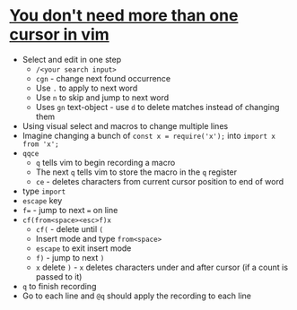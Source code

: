 # [You don't need more than one cursor in vim](https://medium.com/@schtoeffel/you-don-t-need-more-than-one-cursor-in-vim-2c44117d51db)

* Select and edit in one step
  * `/<your search input>`
  * `cgn` - change next found occurrence
  * Use `.` to apply to next word
  * Use `n` to skip and jump to next word
  * Uses `gn` text-object - use `d` to delete matches instead of changing them
* Using visual select and macros to change multiple lines
* Imagine changing a bunch of `const x = require('x');` into `import x from 'x';`
* `qqce`
  * `q` tells vim to begin recording a macro
  * The next `q` tells vim to store the macro in the `q` register
  * `ce` - deletes characters from current cursor position to end of word
* type `import`
* `escape` key
* `f=` - jump to next `=` on line
* `cf(from<space><esc>f)x`
  * `cf(` - delete until `(`
  * Insert mode and type `from<space>`
  * `escape` to exit insert mode
  * `f)` - jump to next `)`
  * `x` delete `)` - `x` deletes characters under and after cursor (if a count is passed to it)
* `q` to finish recording
* Go to each line and `@q` should apply the recording to each line

